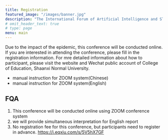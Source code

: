 ```yaml
---
title: Registration
featured_image: "/images/banner.jpg"
description: "The International Forum of Artificial Intelligence and STEM Education Online"
# omit_header_text: true
# type: page
menu: main
---
```



Due to the impact of the epidemic, this conference will be conducted online. If you are interested in attending the conference, please fill in the registration information. For mre detailed information about how to participant, please visit the website and Wechat public account of College of Education, Shaanxi Normal University.
- manual instruction for ZOOM system(Chinese)
- manual instruction for ZOOM system(English)

## FQA
1. This conference will be conducted online using ZOOM conference system
2. we will provide simultaneous interpretation for English report
3. No registration fee for this conference, but participants need to register in advance.
https://i.eqxiu.com/s/5V5hX7GF

